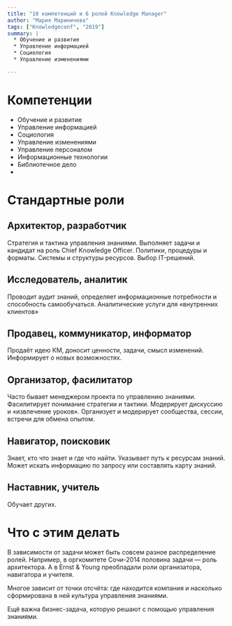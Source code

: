 ```yaml
---
title: "10 компетенций и 6 ролей Knowledge Manager"
author: "Мария Мариничева"
tags: ["Knowledgeconf", "2019"]
summary: |
  * Обучение и развитие
  * Управление информацией
  * Социология
  * Управление изменениями

---
```


# Компетенции

* Обучение и развитие
* Управление информацией
* Социология
* Управление изменениями
* Управление персоналом
* Информационные технологии
* Библиотечное дело
* 

# Стандартные роли

## Архитектор, разработчик

Стратегия и тактика управления знаниями.
Выполняет задачи и кандидат на роль Chief Knowledge Officer.
Политики, процедуры и форматы.
Системы и структуры ресурсов. Выбор IT-решений.

## Исследователь, аналитик

Проводит аудит знаний, определяет информационные потребности и способность самообучаться.
Аналитические услуги для «внутренних клиентов»

## Продавец, коммуникатор, информатор

Продаёт идею КМ, доносит ценности, задачи, смысл изменений. Информирует о новых возможностях.

## Организатор, фасилитатор

Часто бывает менеджером проекта по управлению знаниями.
Фасилитирует понимание стратегии и тактики.
Модерирует дискуссию и «извлечение уроков».
Организует и модерирует сообщества, сессии, встречи для обмена опытом.

## Навигатор, поисковик

Знает, кто что знает и где что найти.
Указывает путь к ресурсам знаний.
Может искать информацию по запросу или составлять карту знаний.

## Наставник, учитель

Обучает других.

# Что с этим делать

В зависимости от задачи может быть совсем разное распределение ролей.
Например, в оргкомитете Сочи-2014 половина задачи — роль архитектора. 
А в Ernst & Young преобладали роли организатора, навигатора и учителя.

Многое зависит от точки отсчёта: где находится компания и насколько сформирована в ней культура управления знаниями.

Ещё важна бизнес-задача, которую решают с помощью управления знаниями.

